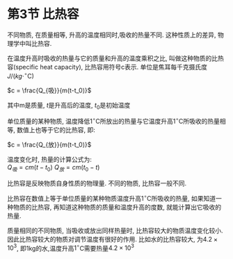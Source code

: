 # 第3节 比热容

不同物质, 在质量相等, 升高的温度相同时,吸收的热量不同. 这种性质上的差异, 物理学中叫比热容.  

在温度升高时吸收的热量与它的质量和升高的温度乘积之比, 叫做这种物质的比热容(specific heat capacity), 比热容用符号c表示. 单位是焦耳每千克摄氏度 $J/(kg \cdot ^\circ$C$)$

$c = \frac{Q_{吸}}{m(t-t_0)}$

其中m是质量, $t$是升高后的温度, $t_0$是初始温度

单位质量的某种物质, 温度降低1$^\circ$C所放出的热量与它温度升高1$^\circ$C所吸收的热量相等, 数值上也等于它的比热容, 即:  

$c = \frac{Q_{放}}{m(t-t_0)}$

温度变化时, 热量的计算公式为:  
$Q_吸 = cm(t-t_0)$ 
$Q_放 = cm(t_0-t)$  

比热容是反映物质自身性质的物理量. 不同的物质, 比热容一般不同.  

比热容在数值上等于单位质量的某种物质温度升高$1^\circ$C所吸收的热量, 如果知道一种物质的比热容, 再知道这种物质的质量和温度升高的度数, 就能计算出它吸收的热量.  

质量相同的不同物质, 当吸收或放出同样热量时, 比热容较大的物质温度变化较小. 因此比热容较大的物质对调节温度有很好的作用.  比如水的比热容较大, 为$4.2 \times 10^3$, 即1kg的水,温度升高$1^\circ$C需要热量$4.2 \times 10^3$  





